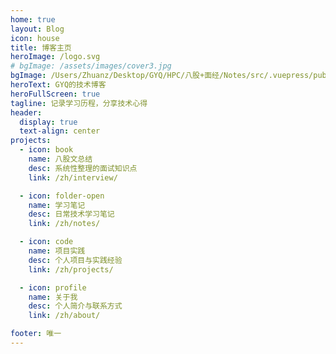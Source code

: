 ```yaml
---
home: true
layout: Blog
icon: house
title: 博客主页
heroImage: /logo.svg
# bgImage: /assets/images/cover3.jpg
bgImage: /Users/Zhuanz/Desktop/GYQ/HPC/八股+面经/Notes/src/.vuepress/public/YQ_logo.png
heroText: GYQ的技术博客
heroFullScreen: true
tagline: 记录学习历程，分享技术心得
header:
  display: true
  text-align: center
projects:
  - icon: book
    name: 八股文总结
    desc: 系统性整理的面试知识点
    link: /zh/interview/

  - icon: folder-open
    name: 学习笔记
    desc: 日常技术学习笔记
    link: /zh/notes/

  - icon: code
    name: 项目实践
    desc: 个人项目与实践经验
    link: /zh/projects/

  - icon: profile
    name: 关于我
    desc: 个人简介与联系方式
    link: /zh/about/

footer: 唯一
---
```

